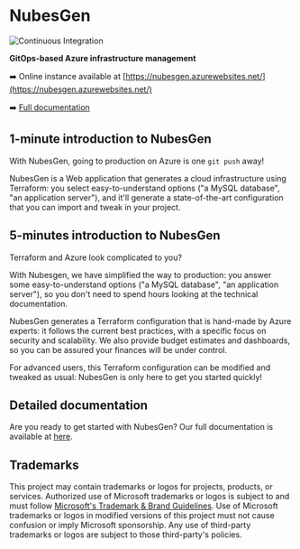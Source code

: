# NubesGen
![Continuous Integration](https://github.com/microsoft/NubesGen/workflows/Continuous%20Integration/badge.svg)

__GitOps-based Azure infrastructure management__

➡️ Online instance available at [https://nubesgen.azurewebsites.net/](https://nubesgen.azurewebsites.net/)

➡️ [Full documentation](docs/index.md)

## 1-minute introduction to NubesGen

With NubesGen, going to production on Azure is one `git push` away!

NubesGen is a Web application that generates a cloud infrastructure using Terraform: you select easy-to-understand options ("a MySQL database", "an application server"), and it'll generate a state-of-the-art configuration that you can import and tweak in your project.

## 5-minutes introduction to NubesGen

Terraform and Azure look complicated to you?

With Nubesgen, we have simplified the way to production: you answer some easy-to-understand options ("a MySQL database", "an application server"), so you don't need to spend hours looking at the technical documentation.

NubesGen generates a Terraform configuration that is hand-made by Azure experts: it follows the current best practices, with a specific focus on security and scalability. We also provide budget estimates and dashboards, so you can be assured your finances will be under control.

For advanced users, this Terraform configuration can be modified and tweaked as usual: NubesGen is only here to get you started quickly!

## Detailed documentation

Are you ready to get started with NubesGen? Our full documentation is available at [here](docs/index.md).

## Trademarks

This project may contain trademarks or logos for projects, products, or services. Authorized use of Microsoft
trademarks or logos is subject to and must follow
[Microsoft's Trademark & Brand Guidelines](https://www.microsoft.com/en-us/legal/intellectualproperty/trademarks/usage/general).
Use of Microsoft trademarks or logos in modified versions of this project must not cause confusion or imply Microsoft sponsorship.
Any use of third-party trademarks or logos are subject to those third-party's policies.
